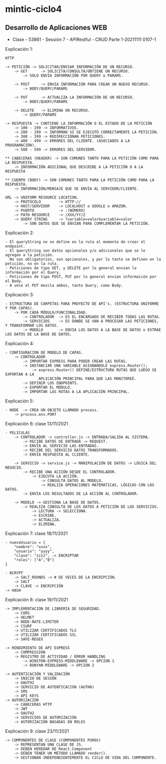 # mintic-ciclo4
## Desarrollo de Aplicaciones WEB

- Clase - 53861 - Sessión 7 - APIRestful - CRUD Parte 1-20211111 0107-1

Explicación 1:

    HTTP
    
    -> PETICIÓN -> SOLICITAR/ENVIAR INFORMACIÓN DE UN RECURSO.
        -> GET      -> SOLICITA/CONSULTA/OBTIENE UN RECURSO.
            -> SOLO ENVÍA INFORMACIÓN POR QUERY o PARAMS.

        -> POST     -> ENVIA INFORMACIÓN PARA CREAR UN NUEVO RECURSO.
            -> BODY/QUERY/PARAMS

        -> PUT      -> ACTUALIZA LA INFORMACIÓN DE UN RECURSO.
            -> BODY/QUERY/PARAMS

        -> DELETE   -> ELIMINA UN RECURSO.
            -> QUERY/PARAMS
    
    -> RESPUESTA -> CONTIENE LA INFORMACIÓN O EL ESTADO DE LA PETICIÓN
        -> 100 - 199 -> INFORMATIVOS.
        -> 200 - 299 -> INFORMAN SI SE EJECUTÓ CORRECTAMENTE LA PETICIÓN.
        -> 300 - 399 -> REDIRECCIONAN PETICIONES.
        -> 400 - 499 -> ERRORES DEL CLIENTE. (ASOCIADOS A LA PROGRAMACIÓN).
        -> 500 - 599 -> ERRORES DEL SERVIDOR.

    ** CABECERAS (HEADER) -> SON COMUNES TANTO PARA LA PETICIÓN COMO PARA LA RESPUESTA.
        -> INFORMACIÓN ADICIONAL QUE DESCRIBE A LA PETICIÓN O A LA RESPUESTA

    ** CUERPO (BODY) -> SON COMUNES TANTO PARA LA PETICIÓN COMO PARA LA RESPUESTA.
        -> INFORMACIÓN/MENSAJE QUE SE ENVÍA AL SERVIDOR/CLIENTE.

    URL -> UNIFORM RESOURCE LOCATION.
        -> PROTOCOLO        -> HTTP://
        -> HOST/SERVIDOR    -> LOCALHOST o GOOGLE o AMAZON.
        -> PUERTO           -> :(NÚMERO)
        -> PATH RESOURCE    -> /XXX/YY/Z
        -> QUERY STRING     -> ?variable=valor&variable=valor
            -> SON DATOS QUE SE ENVIAN PARA COMPLEMENTAR LA PETICIÓN.

Explicación 2:

    - El queryString no se define en la ruta al momento de crear el endpoint.
    - El queryString son datos opcionales y/o adicionales que se le agregan a la petición.  
      No son obligatorios, son opcionales, y por lo tanto se definen en la petición, no en la ruta.
    - Peticiones de tipo GET, y DELETE por lo general envian la información por el Query.
    - Peticiones de tipo POST, PUT por lo general envian informaicón por el Body.
    - A vece el PUT mezcla ambos, tanto Query, como Body.  

Explicación 3:

    - ESTRUCTURA DE CARPETAS PARA PROYECTO DE API's. (ESTRUCTURA UNIFORME Y POR CAPAS).
        -> POR CADA MÓDULO/FUNCIONALIDAD.
            -> CONTROLADOR  -> ES EL ENCARGADO DE RECIBIR TODAS LAS RUTAS.
            -> SERVICIOS    -> ES DONDE SE VAN A PROCESAR LAS PETICIONES, Y TRANSFORMAR LOS DATOS.
            -> MODELO       -> ENVIA LOS DATOS A LA BASE DE DATOS o EXTRAE LOS DATOS DE LA BASE DE DATOS.

Explicación 4:

    - CONFIGURACIÓN DE MODELO DE CAPAS.
        -> CONTROLADOR
            -> IMPORTAR EXPRESS PARA PODER CREAR LAS RUTAS.
            -> INSTANCIAR UNA VARIABLE ASIGNANDOLE express.Router();
                -> express.Router() DEFINE/ESTRUCTURA RUTAS QUE LUEGO SE EXPORTAN A LA 
                   APLICACIÓN PRINCIPAL PARA QUE LAS MONITOREÉ.  
            -> DEFINIR LOS ENDPOINTS.
            -> EXPORTAR EL MÓDULO.
            -> IMPORTAR LAS RUTAS A LA APLICACIÓN PRINCIPAL.

Explicación 5:
            
    - NODE  -> CREA UN OBJETO LLAMADO process.
        -> process.env.PORT

Explicación 6: clase 13/11/2021
    
    - PELICULAS
        -> CONTROLADOR -> controller.js -> ENTRADA/SALIDA AL SISTEMA.
            -> RECIBE DATOS DE ENTRADA -> REQUEST.
            -> ENVÍA AL SERVICIO LAS ENTRADAS.
            -> RECIBE DEL SERVICIO DATOS TRANSFORMADOS.
            -> ENVÍA RESPUESTA AL CLIENTE.
    
        -> SERVICIO -> service.js -> MANIPULACIÓN DE DATOS -> LÓGICA DEL NEGOCIO.
            -> RECIBE UNA ACIIÓN DESDE EL CONTROLADOR.
                -> EJECUTA LA ACCIÓN.
                    -> CONSULTA DATOS AL MODELO.
                    -> REALIZA OPERACIONES MATEMÁTICAS, LÓGICAS CON LOS DATOS.
            -> ENVÍA LOS RESULTADOS DE LA ACCIÓN AL CONTROLADOR.

        -> MODELO -> GESTIONA LA BASE DE DATOS.
            -> REALIZA CONSULTA DE LOS DATOS A PETICIÓN DE LOS SERVICIOS.
                -> LECTURA -> SELECCIONA.
                -> ESCRIBE.
                -> ACTUALIZA.
                -> ELIMINA.

Explicación 7: clase 18/11/2021

    - nuevoUsuario = {
        "nombre": "xxxx",
        "usuario": "yyyy",
        "clave": "zzzz", -> ENCRIPTAR
        "roles": ["A","B"]
    }
        
    - BCRYPT
        -> SALT_ROUNDS -> # DE VECES DE LA ENCRIPCIÓN.
        -> SALT
        -> CLAVE -> ENCRIPCIÓN
    -> HASH

Explicación 8: clase 19/11/2021

    -> IMPLEMENTACIÓN DE LIBRERÍA DE SEGURIDAD.
        -> CORS
        -> HELMET
        -> NODE-RATE-LIMITER
        -> CSURF
        -> UTILIZAR CERTIFICADOS TLS
        -> UTILIZAR CERTIFICADOS SSL
        -> SAFE-REGEX

    -> RENDIMIENTO DE API EXPRESS
        -> COMPRESSION
        -> REGISTRO DE ACTIVIDAD / ERROR HANDLING
            -> WINSTON-EXPRESS-MIDDLEWARE -> OPCION 1
            -> BUNYAN-MIDDLEWARE -> OPCION 2

    -> AUTENTICACIÓN Y VALIDACIÓN
        -> INICIO DE SESIÓN
        -> OAUTH2
        -> SERVICIO DE AUTENTICACION (AUTH0)
        -> SMS
        -> API KEYS
    -> AUTORIZACIÓN
        -> CABECERAS HTTP
        -> JWT
        -> OAUTH2
        -> SERVICIOS DE AUTORIZACIÓN
        -> AUTORIZACIÓN BASADAS EN ROLES

Explicación 9: clase 23/11/2021

    -> COMPONENTES DE CLASE (COMPONENTES PUROS)
        -> REPRESENTAN UNA CLASE DE JS.
        -> DEBEN HEREDAR DE React.Component
        -> DEBEN TENER UN MÉTODO LLAMADO render().
        -> GESTIONAN INDEPENDIENTEMENTE EL CICLO DE VIDA DEL COMPONENTE.

